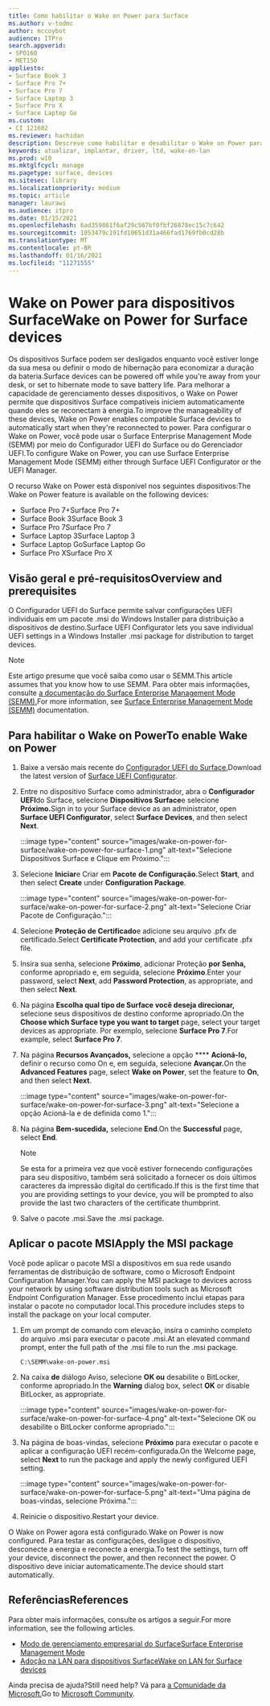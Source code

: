 ```yaml
---
title: Como habilitar o Wake on Power para Surface
ms.author: v-todmc
author: mccoybot
audience: ITPro
search.appverid:
- SPO160
- MET150
appliesto:
- Surface Book 3
- Surface Pro 7+
- Surface Pro 7
- Surface Laptop 3
- Surface Pro X
- Surface Laptop Go
ms.custom:
- CI 121602
ms.reviewer: hachidan
description: Descreve como habilitar e desabilitar o Wake on Power para dispositivos Surface.
keywords: atualizar, implantar, driver, ltd, wake-on-lan
ms.prod: w10
ms.mktglfcycl: manage
ms.pagetype: surface, devices
ms.sitesec: library
ms.localizationpriority: medium
ms.topic: article
manager: laurawi
ms.audience: itpro
ms.date: 01/15/2021
ms.openlocfilehash: 6ad359861f6af29c567bf0fbf26878ec15c7c642
ms.sourcegitcommit: 1053479c191fd10651d31a466fad1769fb0cd28b
ms.translationtype: MT
ms.contentlocale: pt-BR
ms.lasthandoff: 01/16/2021
ms.locfileid: "11271555"
---
```

# <span data-ttu-id="9eaa6-104">Wake on Power para dispositivos Surface</span><span class="sxs-lookup"><span data-stu-id="9eaa6-104">Wake on Power for Surface devices</span></span>

<span data-ttu-id="9eaa6-105">Os dispositivos Surface podem ser desligados enquanto você estiver longe da sua mesa ou definir o modo de hibernação para economizar a duração da bateria.</span><span class="sxs-lookup"><span data-stu-id="9eaa6-105">Surface devices can be powered off while you're away from your desk, or set to hibernate mode to save battery life.</span></span> <span data-ttu-id="9eaa6-106">Para melhorar a capacidade de gerenciamento desses dispositivos, o Wake on Power permite que dispositivos Surface compatíveis iniciem automaticamente quando eles se reconectam à energia.</span><span class="sxs-lookup"><span data-stu-id="9eaa6-106">To improve the manageability of these devices, Wake on Power enables compatible Surface devices to automatically start when they're reconnected to power.</span></span> <span data-ttu-id="9eaa6-107">Para configurar o Wake on Power, você pode usar o Surface Enterprise Management Mode (SEMM) por meio do Configurador UEFI do Surface ou do Gerenciador UEFI.</span><span class="sxs-lookup"><span data-stu-id="9eaa6-107">To configure Wake on Power, you can use Surface Enterprise Management Mode (SEMM) either through Surface UEFI Configurator or the UEFI Manager.</span></span>

<span data-ttu-id="9eaa6-108">O recurso Wake on Power está disponível nos seguintes dispositivos:</span><span class="sxs-lookup"><span data-stu-id="9eaa6-108">The Wake on Power feature is available on the following devices:</span></span>

- <span data-ttu-id="9eaa6-109">Surface Pro 7+</span><span class="sxs-lookup"><span data-stu-id="9eaa6-109">Surface Pro 7+</span></span>
- <span data-ttu-id="9eaa6-110">Surface Book 3</span><span class="sxs-lookup"><span data-stu-id="9eaa6-110">Surface Book 3</span></span>
- <span data-ttu-id="9eaa6-111">Surface Pro 7</span><span class="sxs-lookup"><span data-stu-id="9eaa6-111">Surface Pro 7</span></span>
- <span data-ttu-id="9eaa6-112">Surface Laptop 3</span><span class="sxs-lookup"><span data-stu-id="9eaa6-112">Surface Laptop 3</span></span>
- <span data-ttu-id="9eaa6-113">Surface Laptop Go</span><span class="sxs-lookup"><span data-stu-id="9eaa6-113">Surface Laptop Go</span></span>
- <span data-ttu-id="9eaa6-114">Surface Pro X</span><span class="sxs-lookup"><span data-stu-id="9eaa6-114">Surface Pro X</span></span> 


## <span data-ttu-id="9eaa6-115">Visão geral e pré-requisitos</span><span class="sxs-lookup"><span data-stu-id="9eaa6-115">Overview and prerequisites</span></span>

<span data-ttu-id="9eaa6-116">O Configurador UEFI do Surface permite salvar configurações UEFI individuais em um pacote .msi do Windows Installer para distribuição a dispositivos de destino.</span><span class="sxs-lookup"><span data-stu-id="9eaa6-116">Surface UEFI Configurator lets you save individual UEFI settings in a Windows Installer .msi package for distribution to target devices.</span></span> 

> [!NOTE]
> <span data-ttu-id="9eaa6-117">Este artigo presume que você saiba como usar o SEMM.</span><span class="sxs-lookup"><span data-stu-id="9eaa6-117">This article assumes that you know how to use SEMM.</span></span> <span data-ttu-id="9eaa6-118">Para obter mais informações, consulte [a documentação do Surface Enterprise Management Mode (SEMM).](surface-enterprise-management-mode.md)</span><span class="sxs-lookup"><span data-stu-id="9eaa6-118">For more information, see [Surface Enterprise Management Mode (SEMM)](surface-enterprise-management-mode.md) documentation.</span></span>

## <span data-ttu-id="9eaa6-119">Para habilitar o Wake on Power</span><span class="sxs-lookup"><span data-stu-id="9eaa6-119">To enable Wake on Power</span></span>

1.  <span data-ttu-id="9eaa6-120">Baixe a versão mais recente do [Configurador UEFI do Surface.](https://www.microsoft.com/download/confirmation.aspx?id=46703)</span><span class="sxs-lookup"><span data-stu-id="9eaa6-120">Download the latest version of [Surface UEFI Configurator](https://www.microsoft.com/download/confirmation.aspx?id=46703).</span></span>
2.  <span data-ttu-id="9eaa6-121">Entre no dispositivo Surface como administrador, abra o **Configurador UEFI**do Surface, selecione **Dispositivos Surface**e selecione **Próximo.**</span><span class="sxs-lookup"><span data-stu-id="9eaa6-121">Sign in to your Surface device as an administrator, open **Surface UEFI Configurator**, select **Surface Devices**, and then select **Next**.</span></span>

    :::image type="content" source="images/wake-on-power-for-surface/wake-on-power-for-surface-1.png" alt-text="Selecione Dispositivos Surface e Clique em Próximo.":::
3.  <span data-ttu-id="9eaa6-123">Selecione **Iniciar**e Criar em **Pacote** **de Configuração.**</span><span class="sxs-lookup"><span data-stu-id="9eaa6-123">Select **Start**, and then select **Create** under **Configuration Package**.</span></span>

    :::image type="content" source="images/wake-on-power-for-surface/wake-on-power-for-surface-2.png" alt-text="Selecione Criar Pacote de Configuração.":::
4.  <span data-ttu-id="9eaa6-125">Selecione **Proteção de Certificado**e adicione seu arquivo .pfx de certificado.</span><span class="sxs-lookup"><span data-stu-id="9eaa6-125">Select **Certificate Protection**, and add your certificate .pfx file.</span></span> 
5. <span data-ttu-id="9eaa6-126">Insira sua senha, selecione **Próximo**, adicionar Proteção **por Senha,** conforme apropriado e, em seguida, selecione **Próximo**.</span><span class="sxs-lookup"><span data-stu-id="9eaa6-126">Enter your password, select **Next**, add **Password Protection**, as appropriate, and then select **Next**.</span></span>
6.  <span data-ttu-id="9eaa6-127">Na página **Escolha qual tipo de Surface você deseja direcionar,** selecione seus dispositivos de destino conforme apropriado.</span><span class="sxs-lookup"><span data-stu-id="9eaa6-127">On the **Choose which Surface type you want to target** page, select your target devices as appropriate.</span></span> <span data-ttu-id="9eaa6-128">Por exemplo, selecione **Surface Pro 7**.</span><span class="sxs-lookup"><span data-stu-id="9eaa6-128">For example, select **Surface Pro 7**.</span></span>
7.  <span data-ttu-id="9eaa6-129">Na página **Recursos Avançados,** selecione a opção \*\*\*\* **Acioná-lo,** definir o recurso como On e, em seguida, selecione **Avançar.**</span><span class="sxs-lookup"><span data-stu-id="9eaa6-129">On the **Advanced Features** page, select **Wake on Power**, set the feature to **On**, and then select **Next**.</span></span>

    :::image type="content" source="images/wake-on-power-for-surface/wake-on-power-for-surface-3.png" alt-text="Selecione a opção Acioná-la e de definida como 1."::: 
8.  <span data-ttu-id="9eaa6-131">Na página **Bem-sucedida,** selecione **End**.</span><span class="sxs-lookup"><span data-stu-id="9eaa6-131">On the **Successful** page, select **End**.</span></span>

    > [!NOTE]
    > <span data-ttu-id="9eaa6-132">Se esta for a primeira vez que você estiver fornecendo configurações para seu dispositivo, também será solicitado a fornecer os dois últimos caracteres da impressão digital do certificado.</span><span class="sxs-lookup"><span data-stu-id="9eaa6-132">If this is the first time that you are providing settings to your device, you will be prompted to also provide the last two characters of the certificate thumbprint.</span></span> 
9.  <span data-ttu-id="9eaa6-133">Salve o pacote .msi.</span><span class="sxs-lookup"><span data-stu-id="9eaa6-133">Save the .msi package.</span></span> 

## <span data-ttu-id="9eaa6-134">Aplicar o pacote MSI</span><span class="sxs-lookup"><span data-stu-id="9eaa6-134">Apply the MSI package</span></span> 

<span data-ttu-id="9eaa6-135">Você pode aplicar o pacote MSI a dispositivos em sua rede usando ferramentas de distribuição de software, como o Microsoft Endpoint Configuration Manager.</span><span class="sxs-lookup"><span data-stu-id="9eaa6-135">You can apply the MSI package to devices across your network by using software distribution tools such as Microsoft Endpoint Configuration Manager.</span></span> <span data-ttu-id="9eaa6-136">Esse procedimento inclui etapas para instalar o pacote no computador local.</span><span class="sxs-lookup"><span data-stu-id="9eaa6-136">This procedure includes steps to install the package on your local computer.</span></span> 

1.  <span data-ttu-id="9eaa6-137">Em um prompt de comando com elevação, insira o caminho completo do arquivo .msi para executar o pacote .msi.</span><span class="sxs-lookup"><span data-stu-id="9eaa6-137">At an elevated command prompt, enter the full path of the .msi file to run the .msi package.</span></span> 

    ```
    C:\SEMM\wake-on-power.msi 
    ```

2.  <span data-ttu-id="9eaa6-138">Na caixa **de** diálogo Aviso, selecione **OK ou** desabilite o BitLocker, conforme apropriado.</span><span class="sxs-lookup"><span data-stu-id="9eaa6-138">In the **Warning** dialog box, select **OK** or disable BitLocker, as appropriate.</span></span>

    :::image type="content" source="images/wake-on-power-for-surface/wake-on-power-for-surface-4.png" alt-text="Selecione OK ou desabilite o BitLocker conforme apropriado.":::
3.  <span data-ttu-id="9eaa6-140">Na página de boas-vindas, selecione **Próximo** para executar o pacote e aplicar a configuração UEFI recém-configurada.</span><span class="sxs-lookup"><span data-stu-id="9eaa6-140">On the Welcome page, select **Next** to run the package and apply the newly configured UEFI setting.</span></span>

    :::image type="content" source="images/wake-on-power-for-surface/wake-on-power-for-surface-5.png" alt-text="Uma página de boas-vindas, selecione Próxima.":::
4.  <span data-ttu-id="9eaa6-142">Reinicie o dispositivo.</span><span class="sxs-lookup"><span data-stu-id="9eaa6-142">Restart your device.</span></span> 

<span data-ttu-id="9eaa6-143">O Wake on Power agora está configurado.</span><span class="sxs-lookup"><span data-stu-id="9eaa6-143">Wake on Power is now configured.</span></span> <span data-ttu-id="9eaa6-144">Para testar as configurações, desligue o dispositivo, desconecte a energia e reconecte a energia.</span><span class="sxs-lookup"><span data-stu-id="9eaa6-144">To test the settings, turn off your device, disconnect the power, and then reconnect the power.</span></span> <span data-ttu-id="9eaa6-145">O dispositivo deve iniciar automaticamente.</span><span class="sxs-lookup"><span data-stu-id="9eaa6-145">The device should start automatically.</span></span> 

## <span data-ttu-id="9eaa6-146">Referências</span><span class="sxs-lookup"><span data-stu-id="9eaa6-146">References</span></span>

<span data-ttu-id="9eaa6-147">Para obter mais informações, consulte os artigos a seguir.</span><span class="sxs-lookup"><span data-stu-id="9eaa6-147">For more information, see the following articles.</span></span> 

- [<span data-ttu-id="9eaa6-148">Modo de gerenciamento empresarial do Surface</span><span class="sxs-lookup"><span data-stu-id="9eaa6-148">Surface Enterprise Management Mode</span></span>](surface-enterprise-management-mode.md)
- [<span data-ttu-id="9eaa6-149">Adoção na LAN para dispositivos Surface</span><span class="sxs-lookup"><span data-stu-id="9eaa6-149">Wake on LAN for Surface devices</span></span>](wake-on-lan-for-surface-devices.md)

<span data-ttu-id="9eaa6-150">Ainda precisa de ajuda?</span><span class="sxs-lookup"><span data-stu-id="9eaa6-150">Still need help?</span></span> <span data-ttu-id="9eaa6-151">Vá para [a Comunidade da Microsoft.](https://answers.microsoft.com/)</span><span class="sxs-lookup"><span data-stu-id="9eaa6-151">Go to [Microsoft Community](https://answers.microsoft.com/).</span></span>